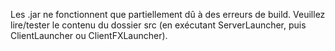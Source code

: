 Les .jar ne fonctionnent que partiellement dû à des erreurs de build.
Veuillez lire/tester le contenu du dossier src (en exécutant ServerLauncher, puis ClientLauncher ou ClientFXLauncher).
